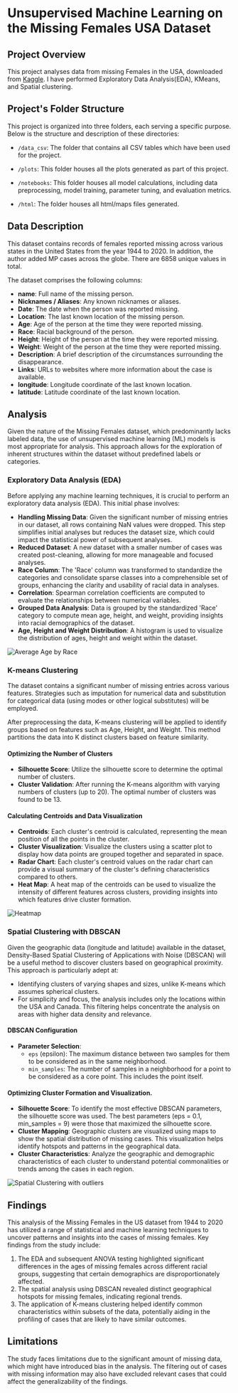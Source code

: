 # Unsupervised Machine Learning on the Missing Females USA Dataset


## Project Overview

This project analyses data from missing Females in the USA, downloaded from [Kaggle](https://www.kaggle.com/datasets/ahmedemadeldin/missing-females-in-us/data). I have performed Exploratory Data Analysis(EDA), KMeans, and Spatial clustering. 


## Project's Folder Structure

This project is organized into three folders, each serving a specific purpose. Below is the structure and description of these directories:

- `/data_csv`: The folder that contains all CSV tables which have been used for the project.

- `/plots`: This folder houses all the plots generated as part of this project.

- `/notebooks`: This folder houses all model calculations, including data preprocessing, model training, parameter tuning, and evaluation metrics. 

- `/html`: The folder houses all html/maps files generated.
 
## Data Description

This dataset contains records of females reported missing across various states in the United States from the year 1944 to 2020. In addition, the author added MP cases across the globe. There are 6858 unique values in total. 

The dataset comprises the following columns:

- **name**: Full name of the missing person.
- **Nicknames / Aliases**: Any known nicknames or aliases.
- **Date**: The date when the person was reported missing.
- **Location**: The last known location of the missing person.
- **Age**: Age of the person at the time they were reported missing.
- **Race**: Racial background of the person.
- **Height**: Height of the person at the time they were reported missing.
- **Weight**: Weight of the person at the time they were reported missing.
- **Description**: A brief description of the circumstances surrounding the disappearance.
- **Links**: URLs to websites where more information about the case is available.
- **longitude**: Longitude coordinate of the last known location.
- **latitude**: Latitude coordinate of the last known location.

## Analysis 

Given the nature of the Missing Females dataset, which predominantly lacks labeled data, the use of unsupervised machine learning (ML) models is most appropriate for analysis. This approach allows for the exploration of inherent structures within the dataset without predefined labels or categories.

### Exploratory Data Analysis (EDA)

Before applying any machine learning techniques, it is crucial to perform an exploratory data analysis (EDA). This initial phase involves:

- **Handling Missing Data**: Given the significant number of missing entries in our dataset, all rows containing NaN values were dropped. This step simplifies initial analyses but reduces the dataset size, which could impact the statistical power of subsequent analyses.
- **Reduced Dataset**: A new dataset with a smaller number of cases was created post-cleaning, allowing for more manageable and focused analyses.
- **Race Column**: The 'Race' column was transformed to standardize the categories and consolidate sparse classes into a comprehensible set of groups, enhancing the clarity and usability of racial data in analyses.
- **Correlation**: Spearman correlation coefficients are computed to evaluate the relationships between numerical variables.
- **Grouped Data Analysis**: Data is grouped by the standardized 'Race' category to compute mean age, height, and weight, providing insights into racial demographics of the dataset.
- **Age, Height and Weight Distribution**: A histogram is used to visualize the distribution of ages, height and weight within the dataset.

![Average Age by Race](plots/avg_age_by_race.png)

### K-means Clustering

The dataset contains a significant number of missing entries across various features. Strategies such as imputation for numerical data and substitution for categorical data (using modes or other logical substitutes) will be employed.

After preprocessing the data, K-means clustering will be applied to identify groups based on features such as Age, Height, and Weight. This method partitions the data into K distinct clusters based on feature similarity. 

#### Optimizing the Number of Clusters

- **Silhouette Score**: Utilize the silhouette score to determine the optimal number of clusters.
- **Cluster Validation**: After running the K-means algorithm with varying numbers of clusters (up to 20). The optimal number of clusters was found to be 13.

#### Calculating Centroids and Data Visualization

- **Centroids**: Each cluster's centroid is calculated, representing the mean position of all the points in the cluster.
- **Cluster Visualization**: Visualize the clusters using a scatter plot to display how data points are grouped together and separated in space.
- **Radar Chart**: Each cluster's centroid values on the radar chart can provide a visual summary of the cluster's defining characteristics compared to others.
- **Heat Map**: A heat map of the centroids can be used to visualize the intensity of different features across clusters, providing insights into which features drive cluster formation.


![Heatmap](plots/clusters_heatmap.png)

### Spatial Clustering with DBSCAN

Given the geographic data (longitude and latitude) available in the dataset, Density-Based Spatial Clustering of Applications with Noise (DBSCAN) will be a useful method to discover clusters based on geographical proximity. This approach is particularly adept at:
- Identifying clusters of varying shapes and sizes, unlike K-means which assumes spherical clusters.
- For simplicity and focus, the analysis includes only the locations within the USA and Canada. This filtering helps concentrate the analysis on areas with higher data density and relevance. 

#### DBSCAN Configuration

- **Parameter Selection**:
  - `eps` (epsilon): The maximum distance between two samples for them to be considered as in the same neighborhood.
  - `min_samples`: The number of samples in a neighborhood for a point to be considered as a core point. This includes the point itself.


#### Optimizing Cluster Formation and Visualization.

- **Silhouette Score**: To identify the most effective DBSCAN parameters, the silhouette score was used. The best parameters (eps = 0.1, min_samples = 9) were those that maximized the silhouette score.
- **Cluster Mapping**: Geographic clusters are visualized using maps to show the spatial distribution of missing cases. This visualization helps identify hotspots and patterns in the geographical data.
- **Cluster Characteristics**: Analyze the geographic and demographic characteristics of each cluster to understand potential commonalities or trends among the cases in each region.


![Spatial Clustering with outliers](/plots/screenshoot_map.png)


## Findings

This analysis of the Missing Females in the US dataset from 1944 to 2020 has utilized a range of statistical and machine learning techniques to uncover patterns and insights into the cases of missing females. Key findings from the study include:

1. The EDA and subsequent ANOVA testing highlighted significant differences in the ages of missing females across different racial groups, suggesting that certain demographics are disproportionately affected.
2. The spatial analysis using DBSCAN revealed distinct geographical hotspots for missing females, indicating regional trends.
3. The application of K-means clustering helped identify common characteristics within subsets of the data, potentially aiding in the profiling of cases that are likely to have similar outcomes.

## Limitations

The study faces limitations due to the significant amount of missing data, which might have introduced bias in the analysis. The filtering out of cases with missing information may also have excluded relevant cases that could affect the generalizability of the findings.

